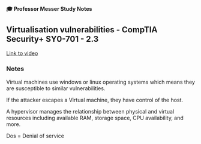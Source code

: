 #### 🎓 Professor Messer Study Notes

## Virtualisation vulnerabilities - CompTIA Security+ SY0-701 - 2.3

[Link to video](https://youtu.be/t2JrPrzRDLA?si=7M3_WoEV2FOo7N2F)

### Notes

Virtual machines use windows or linux operating systems which means they are susceptible to similar vulnerabilities. 

If the attacker escapes a Virtual machine, they have control of the host.

A hypervisor manages the relationship between physical and virtual resources including available RAM, storage space, CPU availability, and more.

Dos = Denial of service 

